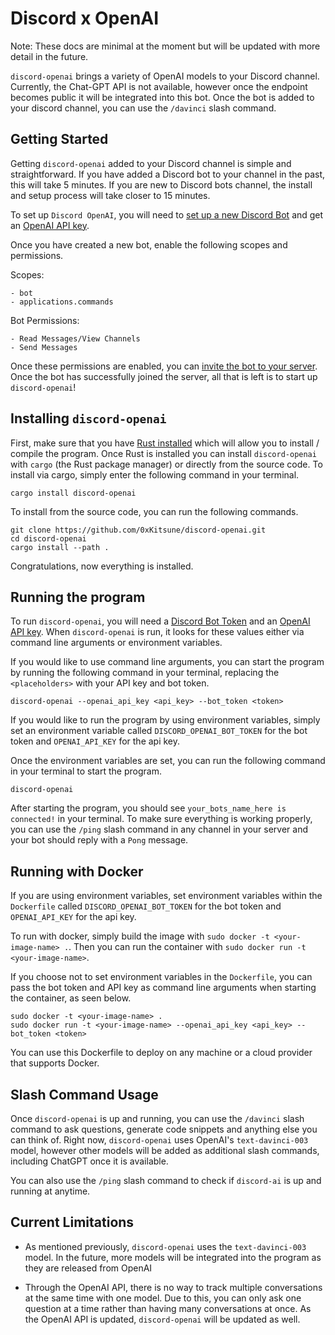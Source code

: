 # Discord x OpenAI

Note: These docs are minimal at the moment but will be updated with more detail in the future.

`discord-openai` brings a variety of OpenAI models to your Discord channel. Currently, the Chat-GPT API is not available, however once the endpoint becomes public it will be integrated into this bot. Once the bot is added to your discord channel, you can use the `/davinci` slash command. 


## Getting Started
Getting `discord-openai` added to your Discord channel is simple and straightforward. If you have added a Discord bot to your channel in the past, this will take 5 minutes. If you are new to Discord bots channel, the install and setup process will take closer to 15 minutes. 

To set up `Discord OpenAI`, you will need to [set up a new Discord Bot](https://discordpy.readthedocs.io/en/stable/discord.html) and get an [OpenAI API key](https://platform.openai.com/account/api-keys). 

Once you have created a new bot, enable the following scopes and permissions.

Scopes:

```
- bot
- applications.commands
```

Bot Permissions:

```
- Read Messages/View Channels
- Send Messages
```

Once these permissions are enabled, you can [invite the bot to your server](https://discordpy.readthedocs.io/en/stable/discord.html#inviting-your-bot). Once the bot has successfully joined the server, all that is left is to start up `discord-openai`!


## Installing `discord-openai`

First, make sure that you have [Rust installed](https://www.rust-lang.org/tools/install) which will allow you to install / compile the program. Once Rust is installed you can install `discord-openai` with `cargo` (the  Rust package manager) or directly from the source code. To install via cargo, simply enter the following command in your terminal.

```
cargo install discord-openai
```

To install from the source code, you can run the following commands.

```
git clone https://github.com/0xKitsune/discord-openai.git
cd discord-openai
cargo install --path .
```

Congratulations, now everything is installed.


## Running the program

To run `discord-openai`, you will need a [Discord Bot Token](https://docs.discordbotstudio.org/setting-up-dbs/finding-your-bot-token) and an [OpenAI API key](https://platform.openai.com/account/api-keys). When `discord-openai` is run, it looks for these values either via command line arguments or environment variables.

If you would like to use command line arguments, you can start the program by running the following command in your terminal, replacing the `<placeholders>` with your API key and bot token.

```
discord-openai --openai_api_key <api_key> --bot_token <token>
```

If you would like to run the program by using environment variables, simply set an environment variable called `DISCORD_OPENAI_BOT_TOKEN` for the bot token and `OPENAI_API_KEY` for the api key.

Once the environment variables are set, you can run the following command in your terminal to start the program.

```
discord-openai
```

After starting the program, you should see `your_bots_name_here is connected!` in your terminal. To make sure everything is working properly, you can use the `/ping` slash command in any channel in your server and your bot should reply with a `Pong` message.



## Running with Docker

If you are using environment variables, set environment variables within the `Dockerfile` called `DISCORD_OPENAI_BOT_TOKEN` for the bot token and `OPENAI_API_KEY` for the api key.

To run with docker, simply build the image with `sudo docker -t <your-image-name> .`. Then you can run the container with `sudo docker run -t <your-image-name>`. 

If you choose not to set environment variables in the `Dockerfile`, you can pass the bot token and API key as command line arguments when starting the container, as seen below.

```
sudo docker -t <your-image-name> .
sudo docker run -t <your-image-name> --openai_api_key <api_key> --bot_token <token>
```

You can use this Dockerfile to deploy on any machine or a cloud provider that supports Docker.


## Slash Command Usage
Once `discord-openai` is up and running, you can use the `/davinci` slash command to ask questions, generate code snippets and anything else you can think of. Right now, `discord-openai` uses OpenAI's `text-davinci-003` model, however other models will be added as additional slash commands, including ChatGPT once it is available.

You can also use the `/ping` slash command to check if `discord-ai` is up and running at anytime.

## Current Limitations

- As mentioned previously, `discord-openai` uses the `text-davinci-003` model. In the future, more models will be integrated into the program as they are released from OpenAI

- Through the OpenAI API, there is no way to track multiple conversations at the same time with one model. Due to this, you can only ask one question at a time rather than having many conversations at once. As the OpenAI API is updated, `discord-openai` will be updated as well. 
